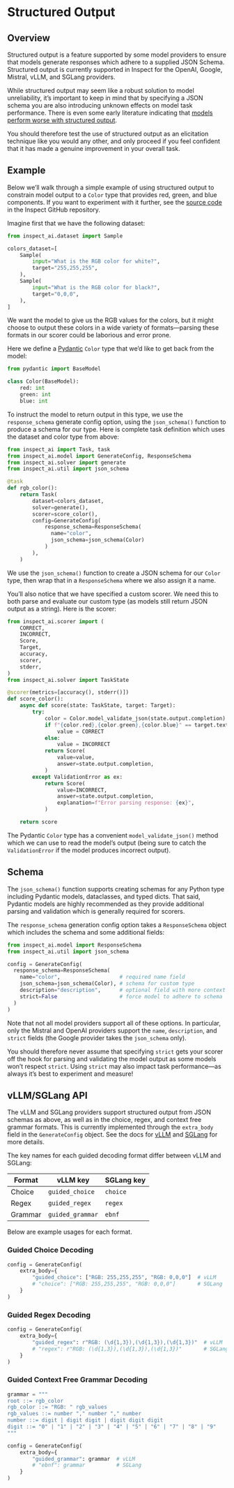 # Structured Output


## Overview

Structured output is a feature supported by some model providers to
ensure that models generate responses which adhere to a supplied JSON
Schema. Structured output is currently supported in Inspect for the
OpenAI, Google, Mistral, vLLM, and SGLang providers.

While structured output may seem like a robust solution to model
unreliability, it’s important to keep in mind that by specifying a JSON
schema you are also introducing unknown effects on model task
performance. There is even some early literature indicating that [models
perform worse with structured
output](https://dylancastillo.co/posts/say-what-you-mean-sometimes.html).

You should therefore test the use of structured output as an elicitation
technique like you would any other, and only proceed if you feel
confident that it has made a genuine improvement in your overall task.

## Example

Below we’ll walk through a simple example of using structured output to
constrain model output to a `Color` type that provides red, green, and
blue components. If you want to experiment with it further, see the
[source
code](https://github.com/UKGovernmentBEIS/inspect_ai/blob/main/examples/structured.py)
in the Inspect GitHub repository.

Imagine first that we have the following dataset:

``` python
from inspect_ai.dataset import Sample

colors_dataset=[
    Sample(
        input="What is the RGB color for white?",
        target="255,255,255",
    ),
    Sample(
        input="What is the RGB color for black?",
        target="0,0,0",
    ),
]
```

We want the model to give us the RGB values for the colors, but it might
choose to output these colors in a wide variety of formats—parsing these
formats in our scorer could be laborious and error prone.

Here we define a [Pydantic](https://docs.pydantic.dev/) `Color` type
that we’d like to get back from the model:

``` python
from pydantic import BaseModel

class Color(BaseModel):
    red: int
    green: int
    blue: int
```

To instruct the model to return output in this type, we use the
`response_schema` generate config option, using the `json_schema()`
function to produce a schema for our type. Here is complete task
definition which uses the dataset and color type from above:

``` python
from inspect_ai import Task, task
from inspect_ai.model import GenerateConfig, ResponseSchema
from inspect_ai.solver import generate
from inspect_ai.util import json_schema

@task
def rgb_color():
    return Task(
        dataset=colors_dataset,
        solver=generate(),
        scorer=score_color(),
        config=GenerateConfig(
            response_schema=ResponseSchema(
              name="color", 
              json_schema=json_schema(Color)
            )
        ),
    )
```

We use the `json_schema()` function to create a JSON schema for our
`Color` type, then wrap that in a `ResponseSchema` where we also assign
it a name.

You’ll also notice that we have specified a custom scorer. We need this
to both parse and evaluate our custom type (as models still return JSON
output as a string). Here is the scorer:

``` python
from inspect_ai.scorer import (
    CORRECT,
    INCORRECT,
    Score,
    Target,
    accuracy,
    scorer,
    stderr,
)
from inspect_ai.solver import TaskState

@scorer(metrics=[accuracy(), stderr()])
def score_color():
    async def score(state: TaskState, target: Target):
        try:
            color = Color.model_validate_json(state.output.completion)
            if f"{color.red},{color.green},{color.blue}" == target.text:
                value = CORRECT
            else:
                value = INCORRECT
            return Score(
                value=value,
                answer=state.output.completion,
            )
        except ValidationError as ex:
            return Score(
                value=INCORRECT,
                answer=state.output.completion,
                explanation=f"Error parsing response: {ex}",
            )

    return score
```

The Pydantic `Color` type has a convenient `model_validate_json()`
method which we can use to read the model’s output (being sure to catch
the `ValidationError` if the model produces incorrect output).

## Schema

The `json_schema()` function supports creating schemas for any Python
type including Pydantic models, dataclasses, and typed dicts. That said,
Pydantic models are highly recommended as they provide additional
parsing and validation which is generally required for scorers.

The `response_schema` generation config option takes a `ResponseSchema`
object which includes the schema and some additional fields:

``` python
from inspect_ai.model import ResponseSchema
from inspect_ai.util import json_schema

config = GenerateConfig(
  response_schema=ResponseSchema(
    name="color",                   # required name field 
    json_schema=json_schema(Color), # schema for custom type
    description="description",      # optional field with more context
    strict=False                    # force model to adhere to schema
  )
)
```

Note that not all model providers support all of these options. In
particular, only the Mistral and OpenAI providers support the `name`,
`description`, and `strict` fields (the Google provider takes the
`json_schema` only).

You should therefore never assume that specifying `strict` gets your
scorer off the hook for parsing and validating the model output as some
models won’t respect `strict`. Using `strict` may also impact task
performance—as always it’s best to experiment and measure!

## vLLM/SGLang API

The vLLM and SGLang providers support structured output from JSON
schemas as above, as well as in the choice, regex, and context free
grammar formats. This is currently implemented through the `extra_body`
field in the `GenerateConfig` object. See the docs for
[vLLM](https://docs.vllm.ai/en/stable/features/structured_outputs.html)
and [SGLang](https://docs.sglang.ai/backend/structured_outputs.html) for
more details.

The key names for each guided decoding format differ between vLLM and
SGLang:

| Format  | vLLM key         | SGLang key |
|---------|------------------|------------|
| Choice  | `guided_choice`  | `choice`   |
| Regex   | `guided_regex`   | `regex`    |
| Grammar | `guided_grammar` | `ebnf`     |

Below are example usages for each format.

### Guided Choice Decoding

``` python
config = GenerateConfig(
    extra_body={
        "guided_choice": ["RGB: 255,255,255", "RGB: 0,0,0"]  # vLLM
        # "choice": ["RGB: 255,255,255", "RGB: 0,0,0"]       # SGLang
    }
)
```

### Guided Regex Decoding

``` python
config = GenerateConfig(
    extra_body={
        "guided_regex": r"RGB: (\d{1,3}),(\d{1,3}),(\d{1,3})"  # vLLM
        # "regex": r"RGB: (\d{1,3}),(\d{1,3}),(\d{1,3})"       # SGLang
    }
)
```

### Guided Context Free Grammar Decoding

``` python
grammar = """
root ::= rgb_color
rgb_color ::= "RGB: " rgb_values
rgb_values ::= number "," number "," number
number ::= digit | digit digit | digit digit digit
digit ::= "0" | "1" | "2" | "3" | "4" | "5" | "6" | "7" | "8" | "9"
"""

config = GenerateConfig(
    extra_body={
        "guided_grammar": grammar  # vLLM
        # "ebnf": grammar          # SGLang
    }
)
```

